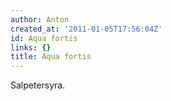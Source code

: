 ```yaml
---
author: Anton
created_at: '2011-01-05T17:56:04Z'
id: Aqua fortis
links: {}
title: Aqua fortis
---
```


Salpetersyra.
